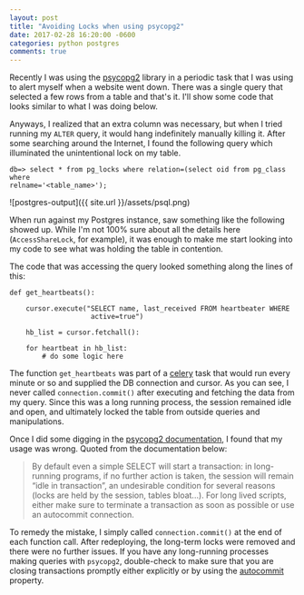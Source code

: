 ```yaml
---
layout: post
title: "Avoiding Locks when using psycopg2"
date: 2017-02-28 16:20:00 -0600
categories: python postgres
comments: true
---
```


Recently I was using the [psycopg2][psycopg2] library in a periodic task that
I was using to alert myself when a website went down. There was a single
query that selected a few rows from a table and that's it. I'll show some code
that looks similar to what I was doing below.

Anyways, I realized that an extra column was necessary, but when I tried
running my `ALTER` query, it would hang indefinitely manually killing it. After
some searching around the Internet, I found the following query which
illuminated the unintentional lock on my table.

```
db=> select * from pg_locks where relation=(select oid from pg_class where
relname='<table_name>');
```

![postgres-output]({{ site.url }}/assets/psql.png)

When run against my Postgres instance, saw something like the following showed
up. While I'm not 100% sure about all the details here (`AccessShareLock`, for
example), it was enough to make me start looking into my code to see what was 
holding the table in contention.

The code that was accessing the query looked something along the lines of this:

```
def get_heartbeats():
    
    cursor.execute("SELECT name, last_received FROM heartbeater WHERE
                    active=true")

    hb_list = cursor.fetchall():

    for heartbeat in hb_list:
        # do some logic here
```

The function `get_heartbeats` was part of a [celery][celery] task that would
run every minute or so and supplied the DB connection and cursor. As you can
see, I never called `connection.commit()` after executing and fetching the data
from my query. Since this was a long running process, the session remained idle
and open, and ultimately locked the table from outside queries and manipulations.

Once I did some digging in the [psycopg2 documentation][psycopg2_docs], I found
that my usage was wrong. Quoted from the documentation below:

> By default even a simple SELECT will start a transaction: in
> long-running programs, if no further action is taken, the session will remain
> “idle in transaction”, an undesirable condition for several reasons (locks are
> held by the session, tables bloat...). For long lived scripts, either make sure
> to terminate a transaction as soon as possible or use an autocommit connection.

To remedy the mistake, I simply called `connection.commit()` at the end of each
function call. After redeploying, the long-term locks were removed and there
were no further issues. If you have any long-running processes making queries
with `psycopg2`, double-check to make sure that you are closing transactions
promptly either explicitly or by using the [autocommit][autocommit] property.

[psycopg2]: http://initd.org/psycopg
[psycopg2_docs]: http://initd.org/psycopg/docs/usage.html#transactions-control
[celery]: http://www.celeryproject.org/
[autocommit]: http://initd.org/psycopg/docs/connection.html#connection.autocommit 
